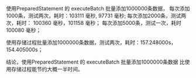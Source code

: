 使用PreparedStatement 的 executeBatch 批量添加1000000条数据，
每次添加1000条，测试两次，耗时：103111 毫秒, 97731 毫秒; 
每次添加2000条，测试两次，耗时： 100360 毫秒，101158 毫秒；
每次添加5000条，测试一次，耗时 100080 毫秒；

使用存储过程批量添加1000000条数据，测试两次，耗时：157.248000s， 154.405000s；

结论，使用PreparedStatement 的 executeBatch 批量添加1000000条数据 比使用存储过程能节约大概一半时间。
